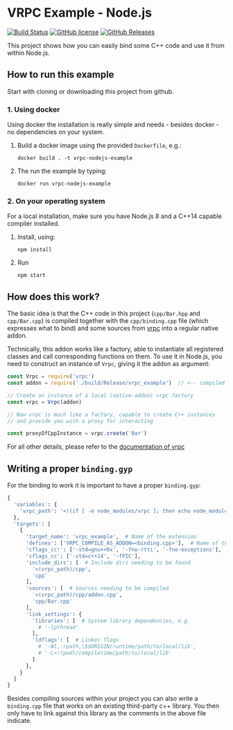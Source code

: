 # VRPC Example - Node.js
[![Build Status](https://travis-ci.org/bheisen/vrpc-nodejs-example.svg?branch=master)](https://travis-ci.org/bheisen/vrpc-nodejs-example)
[![GitHub license](https://img.shields.io/badge/license-MIT-blue.svg)](https://raw.githubusercontent.com/bheisen/vrpc-nodejs-example/master/LICENSE)
[![GitHub Releases](https://img.shields.io/github/tag/bheisen/vrpc-nodejs-example.svg)](https://github.com/bheisen/vrpc-nodejs-example/tag)


This project shows how you can easily bind some C++ code and use it from within
Node.js.

## How to run this example

Start with cloning or downloading this project from github.

### 1. Using docker

Using docker the installation is really simple and needs - besides docker -
no dependencies on your system.

1. Build a docker image using the provided `Dockerfile`, e.g.:

    ```
    docker build . -t vrpc-nodejs-example
    ```

2. The run the example by typing:

    ```
    docker run vrpc-nodejs-example
    ```

### 2. On your operating system

For a local installation, make sure you have Node.js 8 and a C++14 capable
compiler installed.

1. Install, using:
    ```
    npm install
    ```

2. Run
    ```
    npm start
    ```

## How does this work?

The basic idea is that the C++ code in this project (`cpp/Bar.hpp` and
`cpp/Bar.cpp`) is compiled together with the `cpp/binding.cpp` file (which
expresses what to bind) and some sources from
[vrpc](https://github.com/bheisen/vrpc) into a regular native addon.

Technically, this addon works like a factory, able to instantiate all
registered classes and call corresponding functions on them. To use it in
Node.js, you need to construct an instance of `Vrpc`, giving it the
addon as argument:

```javascript
const Vrpc = require('vrpc')
const addon = require('./build/Release/vrpc_example')  // <-- compiled c++ addon

// Create an instance of a local (native-addon) vrpc factory
const vrpc = Vrpc(addon)

// Now vrpc is much like a factory, capable to create C++ instances
// and provide you with a proxy for interacting

const proxyOfCppInstance = vrpc.create('Bar')
```

For all other details, please refer to the [documentation of
vrpc](https://github.com/bheisen/vrpc#readme)


## Writing a proper `binding.gyp`

For the binding to work it is important to have a proper `binding.gyp`:

```python
{
  'variables': {
    'vrpc_path': '<!(if [ -e node_modules/vrpc ]; then echo node_modules/vrpc; else echo ../vrpc; fi)'
  },
  'targets': [
    {
      'target_name': 'vrpc_example',  # Name of the extension
      'defines': ['VRPC_COMPILE_AS_ADDON=<binding.cpp>'],  # Name of the binding file
      'cflags_cc!': ['-std=gnu++0x', '-fno-rtti', '-fno-exceptions'],
      'cflags_cc': ['-std=c++14', '-fPIC'],
      'include_dirs': [  # Include dirs needing to be found
        '<(vrpc_path)/cpp',
        'cpp'
      ],
      'sources': [  # Sources needing to be compiled
        '<(vrpc_path)/cpp/addon.cpp',
        'cpp/Bar.cpp'
      ],
      'link_settings': {
        'libraries': [  # System library dependencies, e.g.
          # '-lpthread'
        ],
        'ldflags': [  # Linker flags
          # '-Wl,-rpath,\$$ORIGIN/runtime/path/to/local/lib',
          # '-L<!(pwd)/compiletime/path/to/local/lib'
        ]
      },
    }
  ]
}
```

Besides compiling sources within your project you can also write a `binding.cpp`
file that works on an existing third-party c++ library. You then only have to
link against this library as the comments in the above file indicate.
